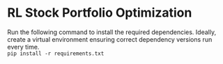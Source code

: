 # RL Stock Portfolio Optimization

Run the following command to install the required dependencies. Ideally, create a virtual environment ensuring correct dependency versions run every time. <br>
```pip install -r requirements.txt```
